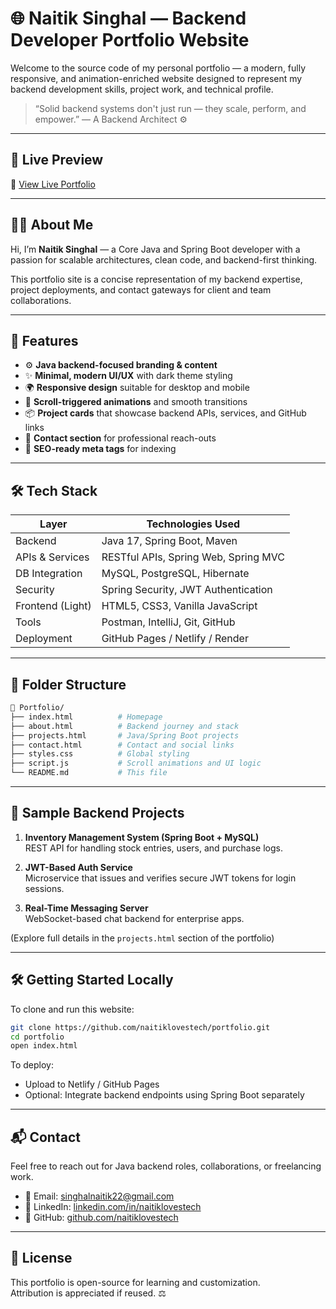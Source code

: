 # 🌐 Naitik Singhal — Backend Developer Portfolio Website

Welcome to the source code of my personal portfolio — a modern, fully responsive, and animation-enriched website designed to represent my backend development skills, project work, and technical profile.

> “Solid backend systems don't just run — they scale, perform, and empower.” — A Backend Architect ⚙️

---

## 🚀 Live Preview

🔗 [View Live Portfolio](https://naitiklovestech.github.io)

---

## 👨‍💻 About Me

Hi, I’m **Naitik Singhal** — a Core Java and Spring Boot developer with a passion for scalable architectures, clean code, and backend-first thinking.  

This portfolio site is a concise representation of my backend expertise, project deployments, and contact gateways for client and team collaborations.

---

## 🎯 Features

- ⚙️ **Java backend-focused branding & content**
- ✨ **Minimal, modern UI/UX** with dark theme styling
- 🌍 **Responsive design** suitable for desktop and mobile
- 🔄 **Scroll-triggered animations** and smooth transitions
- 📦 **Project cards** that showcase backend APIs, services, and GitHub links
- 📇 **Contact section** for professional reach-outs
- 🧩 **SEO-ready meta tags** for indexing

---

## 🛠️ Tech Stack

| Layer           | Technologies Used                   |
|-----------------|-------------------------------------|
| Backend         | Java 17, Spring Boot, Maven         |
| APIs & Services | RESTful APIs, Spring Web, Spring MVC|
| DB Integration  | MySQL, PostgreSQL, Hibernate        |
| Security        | Spring Security, JWT Authentication|
| Frontend (Light)| HTML5, CSS3, Vanilla JavaScript     |
| Tools           | Postman, IntelliJ, Git, GitHub      |
| Deployment      | GitHub Pages / Netlify / Render     |

---

## 📂 Folder Structure

```bash
📁 Portfolio/
├── index.html          # Homepage
├── about.html          # Backend journey and stack
├── projects.html       # Java/Spring Boot projects
├── contact.html        # Contact and social links
├── styles.css          # Global styling
├── script.js           # Scroll animations and UI logic
└── README.md           # This file
```

---

## 🧪 Sample Backend Projects

1. **Inventory Management System (Spring Boot + MySQL)**  
   REST API for handling stock entries, users, and purchase logs.

2. **JWT-Based Auth Service**  
   Microservice that issues and verifies secure JWT tokens for login sessions.

3. **Real-Time Messaging Server**  
   WebSocket-based chat backend for enterprise apps.

(Explore full details in the `projects.html` section of the portfolio)

---

## 🛠 Getting Started Locally

To clone and run this website:

```bash
git clone https://github.com/naitiklovestech/portfolio.git
cd portfolio
open index.html
```

To deploy:
- Upload to Netlify / GitHub Pages
- Optional: Integrate backend endpoints using Spring Boot separately

---

## 📬 Contact

Feel free to reach out for Java backend roles, collaborations, or freelancing work.

- 📧 Email: [singhalnaitik22@gmail.com](mailto:singhalnaitik22@gmail.com)
- 🔗 LinkedIn: [linkedin.com/in/naitiklovestech](https://linkedin.com/in/naitiklovestech)
- 🐙 GitHub: [github.com/naitiklovestech](https://github.com/naitiklovestech)

---

## 📄 License

This portfolio is open-source for learning and customization.  
Attribution is appreciated if reused. ⚖️

